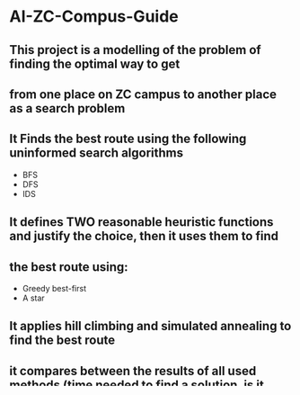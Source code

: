 # AI-ZC-Compus-Guide
## This project is a modelling of the problem of finding the optimal way to get 
## from one place on ZC campus to another place as a search problem
## It Finds the best route using the following uninformed search algorithms
* BFS
* DFS
* IDS

## It defines TWO reasonable heuristic functions and justify the choice, then it uses them to find 
## the best route using:
* Greedy best-first
* A star 

## It applies hill climbing and simulated annealing to find the best route

## it compares between the results of all used methods (time needed to find a solution, is it 
## complete and optimal?!)
